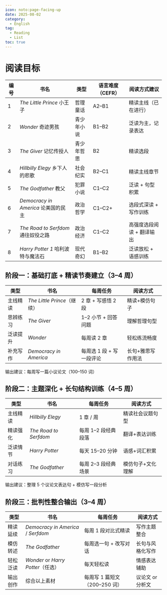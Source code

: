 ```yaml
---
icon: noto:page-facing-up
date: 2025-08-02
category:
  - English
tag:
  - Reading
  - List
toc: true
---
```


# 阅读目标

| 编号 | 书名                                | 类型       | 语言难度（CEFR） | 阅读方式建议              |
| ---- | ----------------------------------- | ---------- | ---------------- | ------------------------- |
| 1    | _The Little Prince_ 小王子          | 哲理童话   | A2–B1            | 精读主线（已在进行）      |
| 2    | _Wonder_ 奇迹男孩                   | 青少年小说 | B1–B2            | 泛读为主，记录表达        |
| 3    | _The Giver_ 记忆传授人              | 青少年哲思 | B2               | 精读选段                  |
| 4    | _Hillbilly Elegy_ 乡下人的悲歌      | 社会纪实   | B2–C1            | 精读主线章节              |
| 5    | _The Godfather_ 教父                | 犯罪小说   | C1–C2            | 泛读 + 句型积累           |
| 6    | _Democracy in America_ 论美国的民主 | 政治哲学   | C1–C2+           | 选段式深读 + 写作训练     |
| 7    | _The Road to Serfdom_ 通往奴役之路  | 政治经济   | C1–C2            | 高强度选段阅读 + 翻译输出 |
| 8    | _Harry Potter 1_ 哈利波特与魔法石   | 现代奇幻   | B1–B2            | 泛读放松 + 语感训练       |

## 阶段一：基础打底 + 精读节奏建立（3–4 周）

| 类型     | 书名                        | 每周任务                 | 阅读方式          |
| -------- | --------------------------- | ------------------------ | ----------------- |
| 主线精读 | _The Little Prince_（继续） | 2 章 + 写感悟 2 段       | 精读+模仿句子     |
| 思辨练习 | _The Giver_                 | 1–2 小节 + 回答问题      | 理解哲理句型      |
| 泛读提升 | _Wonder_                    | 每周读 2 章              | 轻松练流畅度      |
| 补充写作 | _Democracy in America_      | 每周选 1 段 + 写一段评论 | 长句+雅思写作用法 |

输出建议：每周写一篇小议论文（100–150 词）

## 阶段二：主题深化 + 长句结构训练（4–5 周）

| 类型     | 书名                  | 每周任务            | 阅读方式          |
| -------- | --------------------- | ------------------- | ----------------- |
| 主线精读 | _Hillbilly Elegy_     | 1 章 / 周           | 精读社会议题句型  |
| 精读强化 | _The Road to Serfdom_ | 每周 1–2 段经典段落 | 翻译+表达训练     |
| 泛读情节 | _Harry Potter_        | 每天 15–20 分钟     | 语感+词汇积累     |
| 对话练习 | _The Godfather_       | 每周 2–3 段经典场景 | 模仿句子+文化理解 |

输出建议：整理 5 个议论文表达句 + 模仿写一段分析

## 阶段三：批判性整合输出（3–4 周）

| 类型     | 书名                               | 每周任务                      | 阅读方式         |
| -------- | ---------------------------------- | ----------------------------- | ---------------- |
| 精读延续 | _Democracy in America_ / _Serfdom_ | 每周 1 段对比式精读           | 写作主题整合     |
| 模仿转述 | _The Godfather_                    | 每周选一句 + 改写对话         | 长句与风格化写作 |
| 轻松泛读 | _Wonder_ or _Harry Potter_（任选） | 每天轻松读                    | 情感表达辅助     |
| 输出创作 | 综合以上素材                       | 每周写 1 篇短文（200–250 词） | 议论文 or 分析文 |
